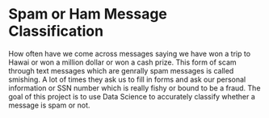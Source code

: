 # Spam or Ham Message Classification
How often have we come across messages saying we have won a trip to Hawai or won a million dollar or won a cash prize. This form of scam through text messages which are genrally spam messages is called smishing. A lot of times they ask us to fill in forms and ask our personal information or SSN number which is really fishy or bound to be a fraud. The goal of this project is to use Data Science to accurately classify whether a message is spam or not.
